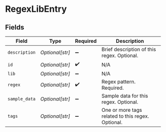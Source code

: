 # RegexLibEntry


## Fields

| Field                                             | Type                                              | Required                                          | Description                                       |
| ------------------------------------------------- | ------------------------------------------------- | ------------------------------------------------- | ------------------------------------------------- |
| `description`                                     | *Optional[str]*                                   | :heavy_minus_sign:                                | Brief description of this regex. Optional.        |
| `id`                                              | *Optional[str]*                                   | :heavy_check_mark:                                | N/A                                               |
| `lib`                                             | *Optional[str]*                                   | :heavy_minus_sign:                                | N/A                                               |
| `regex`                                           | *Optional[str]*                                   | :heavy_check_mark:                                | Regex pattern. Required.                          |
| `sample_data`                                     | *Optional[str]*                                   | :heavy_minus_sign:                                | Sample data for this regex. Optional.             |
| `tags`                                            | *Optional[str]*                                   | :heavy_minus_sign:                                | One or more tags related to this regex. Optional. |